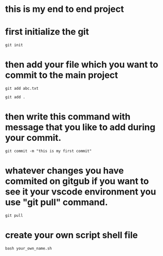 # this is my end to end project

# first initialize the git

```
git init
```
# then add your file which you want to commit to the main project 
```
git add abc.txt

git add .
```
# then write this command with message that you like to add during your commit.
```
git commit -m "this is my first commit"
```
# whatever changes you have commited on gitgub if you want to see it your vscode environment you use "git pull" command.

```
git pull
```
# create your own script shell file

```
bash your_own_name.sh
```
